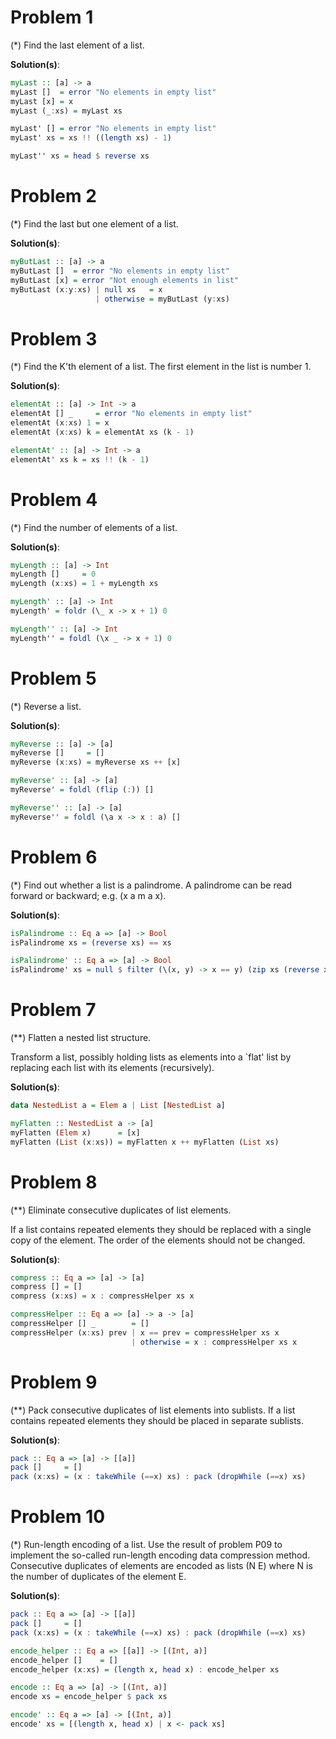 # Problem 1

(*) Find the last element of a list.

**Solution(s)**:

```haskell
myLast :: [a] -> a
myLast []  = error "No elements in empty list"
myLast [x] = x
myLast (_:xs) = myLast xs 

myLast' [] = error "No elements in empty list"
myLast' xs = xs !! ((length xs) - 1)

myLast'' xs = head $ reverse xs
```

# Problem 2

(*) Find the last but one element of a list.

**Solution(s)**:

```haskell
myButLast :: [a] -> a
myButLast []  = error "No elements in empty list"
myButLast [x] = error "Not enough elements in list"
myButLast (x:y:xs) | null xs   = x
                   | otherwise = myButLast (y:xs)
```

# Problem 3

(*) Find the K'th element of a list. The first element in the list is number 1.

**Solution(s)**:

```haskell
elementAt :: [a] -> Int -> a
elementAt [] _     = error "No elements in empty list"
elementAt (x:xs) 1 = x
elementAt (x:xs) k = elementAt xs (k - 1) 

elementAt' :: [a] -> Int -> a
elementAt' xs k = xs !! (k - 1)
```

# Problem 4

(*) Find the number of elements of a list.

**Solution(s)**:

```haskell
myLength :: [a] -> Int
myLength []     = 0
myLength (x:xs) = 1 + myLength xs

myLength' :: [a] -> Int
myLength' = foldr (\_ x -> x + 1) 0

myLength'' :: [a] -> Int
myLength'' = foldl (\x _ -> x + 1) 0
```

# Problem 5

(*) Reverse a list.

**Solution(s)**:

```haskell
myReverse :: [a] -> [a]
myReverse []     = []
myReverse (x:xs) = myReverse xs ++ [x]

myReverse' :: [a] -> [a]
myReverse' = foldl (flip (:)) []

myReverse'' :: [a] -> [a]
myReverse'' = foldl (\a x -> x : a) []
```

# Problem 6

(*) Find out whether a list is a palindrome. A palindrome can be read forward or backward; e.g. (x a m a x).

**Solution(s)**:

```haskell
isPalindrome :: Eq a => [a] -> Bool
isPalindrome xs = (reverse xs) == xs

isPalindrome' :: Eq a => [a] -> Bool
isPalindrome' xs = null $ filter (\(x, y) -> x == y) (zip xs (reverse xs))
```

# Problem 7

(**) Flatten a nested list structure.

Transform a list, possibly holding lists as elements into a `flat' list by replacing each list with its elements (recursively).

**Solution(s)**:

```haskell
data NestedList a = Elem a | List [NestedList a]

myFlatten :: NestedList a -> [a]
myFlatten (Elem x)      = [x]
myFlatten (List (x:xs)) = myFlatten x ++ myFlatten (List xs)
```

# Problem 8

(**) Eliminate consecutive duplicates of list elements.

If a list contains repeated elements they should be replaced with a single copy of the element. The order of the elements should not be changed.

**Solution(s)**:

```haskell
compress :: Eq a => [a] -> [a]
compress [] = []
compress (x:xs) = x : compressHelper xs x

compressHelper :: Eq a => [a] -> a -> [a]
compressHelper [] _        = []
compressHelper (x:xs) prev | x == prev = compressHelper xs x
                           | otherwise = x : compressHelper xs x
```

# Problem 9

(**) Pack consecutive duplicates of list elements into sublists. If a list contains repeated elements they should be placed in separate sublists.

**Solution(s)**:

```haskell
pack :: Eq a => [a] -> [[a]]
pack []     = []
pack (x:xs) = (x : takeWhile (==x) xs) : pack (dropWhile (==x) xs)
```

# Problem 10

(*) Run-length encoding of a list. Use the result of problem P09 to implement the so-called run-length encoding data compression method. Consecutive duplicates of elements are encoded as lists (N E) where N is the number of duplicates of the element E.

**Solution(s)**:

```haskell
pack :: Eq a => [a] -> [[a]]
pack []     = []
pack (x:xs) = (x : takeWhile (==x) xs) : pack (dropWhile (==x) xs)

encode_helper :: Eq a => [[a]] -> [(Int, a)]
encode_helper []    = []
encode_helper (x:xs) = (length x, head x) : encode_helper xs

encode :: Eq a => [a] -> [(Int, a)]
encode xs = encode_helper $ pack xs

encode' :: Eq a => [a] -> [(Int, a)]
encode' xs = [(length x, head x) | x <- pack xs]
```